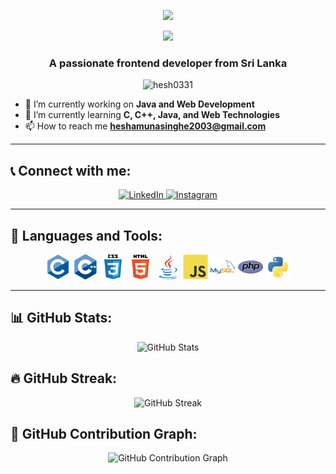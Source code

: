 <p align="center">
  <img src="https://user-images.githubusercontent.com/74038190/212749171-b84692a8-2b04-4e3b-93ca-ac14705da224.gif" width="250px">
</p>

<p align="center">
  <img src="https://readme-typing-svg.demolab.com?font=Fira+Code&weight=600&size=32&pause=1000&color=FF00FF&center=true&vCenter=true&width=600&lines=Hi+👋,+I'm+Heshani+Munasinghe;Frontend+Developer;Java+and+Web+Tech+Enthusiast" />
</p>

<h3 align="center">A passionate frontend developer from Sri Lanka</h3>

<p align="center">
  <img src="https://komarev.com/ghpvc/?username=hesh0331&label=Profile%20views&color=0e75b6&style=flat" alt="hesh0331" />
</p>

- 🔭 I’m currently working on **Java and Web Development**  
- 🌱 I’m currently learning **C, C++, Java, and Web Technologies**  
- 📫 How to reach me **heshamunasinghe2003@gmail.com**  

---

## 📞 Connect with me:
<p align="center">
  <a href="https://linkedin.com/in/heshani-munasinghe" target="blank">
    <img src="https://raw.githubusercontent.com/rahuldkjain/github-profile-readme-generator/master/src/images/icons/Social/linked-in-alt.svg" alt="LinkedIn" height="40" width="40"/>
  </a>
  <a href="https://instagram.com/heshu_munasinghe" target="blank">
    <img src="https://raw.githubusercontent.com/rahuldkjain/github-profile-readme-generator/master/src/images/icons/Social/instagram.svg" alt="Instagram" height="40" width="40"/>
  </a>
</p>

---

## 🚀 Languages and Tools:
<p align="center"> 
  <img src="https://raw.githubusercontent.com/devicons/devicon/master/icons/c/c-original.svg" alt="C" width="40" height="40"/> 
  <img src="https://raw.githubusercontent.com/devicons/devicon/master/icons/cplusplus/cplusplus-original.svg" alt="C++" width="40" height="40"/> 
  <img src="https://raw.githubusercontent.com/devicons/devicon/master/icons/css3/css3-original-wordmark.svg" alt="CSS3" width="40" height="40"/> 
  <img src="https://raw.githubusercontent.com/devicons/devicon/master/icons/html5/html5-original-wordmark.svg" alt="HTML5" width="40" height="40"/> 
  <img src="https://raw.githubusercontent.com/devicons/devicon/master/icons/java/java-original.svg" alt="Java" width="40" height="40"/> 
  <img src="https://raw.githubusercontent.com/devicons/devicon/master/icons/javascript/javascript-original.svg" alt="JavaScript" width="40" height="40"/> 
  <img src="https://raw.githubusercontent.com/devicons/devicon/master/icons/mysql/mysql-original-wordmark.svg" alt="MySQL" width="40" height="40"/> 
  <img src="https://raw.githubusercontent.com/devicons/devicon/master/icons/php/php-original.svg" alt="PHP" width="40" height="40"/> 
  <img src="https://raw.githubusercontent.com/devicons/devicon/master/icons/python/python-original.svg" alt="Python" width="40" height="40"/> 
</p>

---

## 📊 GitHub Stats:
<p align="center">
  <img src="https://github-readme-stats.vercel.app/api?username=hesh0331&show_icons=true&theme=radical" alt="GitHub Stats" />
</p>

## 🔥 GitHub Streak:
<p align="center">
  <img src="https://streak-stats.demolab.com?user=hesh0331&theme=radical&hide_border=false" alt="GitHub Streak" />
</p>

## 🌱 GitHub Contribution Graph:
<p align="center">
  <img src="https://github-readme-activity-graph.vercel.app/graph?username=hesh0331&theme=radical" alt="GitHub Contribution Graph" />
</p>


